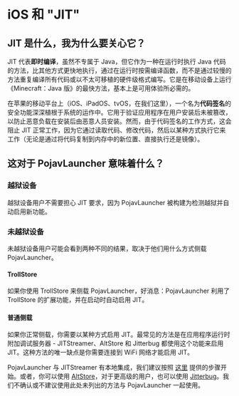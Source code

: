 # iOS 和 "JIT"

## JIT 是什么，我为什么要关心它？
JIT 代表**即时编译**，虽然不专属于 Java，但它作为一种在运行时执行 Java 代码的方法，比其他方式更快地执行，通过在运行时按需编译函数，而不是通过较慢的方法重复编译所有代码或以不太可移植的硬件级格式编写。它是在移动设备上运行《Minecraft：Java 版》的最快方法，基本上是可用体验所必需的。

在苹果的移动平台上（iOS、iPadOS、tvOS，在我们这里），一个名为**代码签名**的安全功能深深植根于系统的运作中。它用于验证应用程序在用户安装后未被篡改，以防止恶意负载在安装后由恶意人员安装。然而，由于代码签名的工作方式，这会阻止 JIT 正常工作，因为它通过读取代码、修改代码，然后以某种方式执行它来工作（无论是通过将代码复制到内存中的新位置、直接执行还是镜像）。

## 这对于 PojavLauncher 意味着什么？

### 越狱设备
越狱设备用户不需要担心 JIT 要求，因为 PojavLauncher 被构建为检测越狱并自动启用新功能。

### 未越狱设备
未越狱设备用户可能会看到两种不同的结果，取决于他们用什么方式侧载 PojavLauncher。

#### TrollStore
如果你使用 TrollStore 来侧载 PojavLauncher，好消息：PojavLauncher 利用了 TrollStore 的扩展功能，并在启动时自动启用 JIT。

#### 普通侧载
如果你正常侧载，你需要以某种方式启用 JIT。最常见的方法是在应用程序运行时附加调试服务器 - JITStreamer、AltStore 和 Jitterbug 都使用这个功能来启用 JIT。这种方法的唯一缺点是你需要连接到 WiFi 网络才能启用 JIT。

PojavLauncher 与 JITStreamer 有本地集成，我们建议按照 [这里](https://jitstreamer.com/?slide=home) 提供的步骤开始。或者，你可以使用 [AltStore](https://faq.altstore.io/how-to-use-altstore/altjit)，对于更高级的用户，也可以使用 [Jitterbug](https://github.com/osy/Jitterbug/tree/main/Jitterbug)。我们不确认或不建议使用此处未列出的方法与 PojavLauncher 一起使用。
